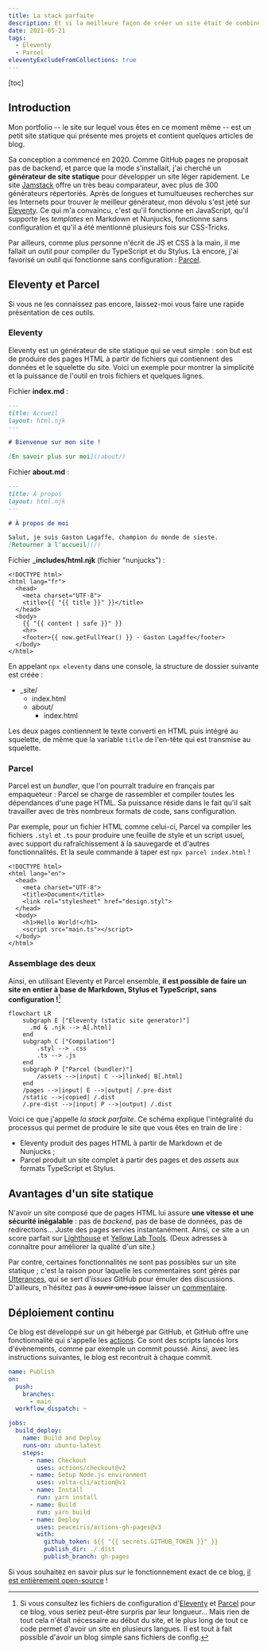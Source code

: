 ```yaml
---
title: La stack parfaite
description: Et si la meilleure façon de créer un site était de combiner un générateur de site statique et un bundler ?
date: 2021-05-21
tags:
  - Eleventy
  - Parcel
eleventyExcludeFromCollections: true
---
```


[toc]

## Introduction

Mon portfolio -- le site sur lequel vous êtes en ce moment même -- est un petit site statique qui présente mes projets et contient quelques articles de blog.

Sa conception a commencé en 2020. Comme GitHub pages ne proposait pas de backend, et parce que la mode s'installait, j'ai cherché un **générateur de site statique** pour développer un site léger rapidement. Le site [Jamstack](https://jamstack.org/generators/) offre un très beau comparateur, avec plus de 300 générateurs répertoriés. Après de longues et tumultueuses recherches sur les Internets pour trouver _le_ meilleur générateur, mon dévolu s'est jeté sur [Eleventy](https://www.11ty.dev/). Ce qui m'a convaincu, c'est qu'il fonctionne en JavaScript, qu'il supporte les _templates_ en Markdown et Nunjucks, fonctionne sans configuration et qu'il a été mentionné plusieurs fois sur CSS-Tricks.

Par ailleurs, comme plus personne n'écrit de JS et CSS à la main, il me fallait un outil pour compiler du TypeScript et du Stylus. Là encore, j'ai favorisé un outil qui fonctionne sans configuration : [Parcel](https://parceljs.org/).

## Eleventy et Parcel

Si vous ne les connaissez pas encore, laissez-moi vous faire une rapide présentation de ces outils.

### Eleventy

Eleventy est un générateur de site statique qui se veut simple : son but est de produire des pages HTML à partir de fichiers qui contiennent des données et le squelette du site. Voici un exemple pour montrer la simplicité et la puissance de l'outil en trois fichiers et quelques lignes.

Fichier **index.md** :

```md
---
title: Accueil
layout: html.njk
---

# Bienvenue sur mon site !

[En savoir plus sur moi](/about/)
```

Fichier **about.md** :

```md
---
title: À propos
layout: html.njk
---

# À propos de moi

Salut, je suis Gaston Lagaffe, champion du monde de sieste.
[Retourner à l'accueil](/)
```

Fichier **\_includes/html.njk** (fichier "nunjucks") :

```jinja2
<!DOCTYPE html>
<html lang="fr">
  <head>
    <meta charset="UTF-8">
    <title>{{ "{{ title }}" }}</title>
  </head>
  <body>
    {{ "{{ content | safe }}" }}
    <hr>
    <footer>{{ now.getFullYear() }} · Gaston Lagaffe</footer>
  </body>
</html>
```

En appelant `npx eleventy` dans une console, la structure de dossier suivante est créée :

- \_site/
  - index.html
  - about/
    - index.html

Les deux pages contiennent le texte converti en HTML puis intégré au squelette, de même que la variable `title` de l'en-tête qui est transmise au squelette.

### Parcel

Parcel est un _bundler_, que l'on pourraît traduire en français par empaqueteur : Parcel se charge de rassembler et compiler toutes les dépendances d'une page HTML. Sa puissance réside dans le fait qu'il sait travailler avec de très nombreux formats de code, sans configuration.

Par exemple, pour un fichier HTML comme celui-ci, Parcel va compiler les fichiers `.styl` et `.ts` pour produire une feuille de style et un script usuel, avec support du rafraîchissement à la sauvegarde et d'autres fonctionnalités. Et la seule commande à taper est `npx parcel index.html` !

```html/5,9
<!DOCTYPE html>
<html lang="en">
  <head>
    <meta charset="UTF-8">
    <title>Document</title>
    <link rel="stylesheet" href="design.styl">
  </head>
  <body>
    <h1>Hello World!</h1>
    <script src="main.ts"></script>
  </body>
</html>
```

### Assemblage des deux

Ainsi, en utilisant Eleventy et Parcel ensemble, **il est possible de faire un site en entier à base de Markdown, Stylus et TypeScript, sans configuration !**[^bonalors]

```mermaid
flowchart LR
    subgraph E ["Eleventy (static site generator)"]
      .md & .njk --> A[.html]
    end
    subgraph C ["Compilation"]
        .styl --> .css
        .ts --> .js
    end
    subgraph P ["Parcel (bundler)"]
        /assets -->|input| C -->|linked| B[.html]
    end
    /pages -->|input| E -->|output| /.pre-dist
    /static -->|copied| /.dist
    /.pre-dist -->|input| P -->|output| /.dist
```

Voici ce que j'appelle _la stack parfaite_. Ce schéma explique l'intégralité du processus qui permet de produire le site que vous êtes en train de lire :

- Eleventy produit des pages HTML à partir de Markdown et de Nunjucks ;
- Parcel produit un site complet à partir des pages et des _assets_ aux formats TypeScript et Stylus.

## Avantages d'un site statique

N'avoir un site composé que de pages HTML lui assure **une vitesse et une sécurité inégalable** : pas de _backend_, pas de base de données, pas de redirections... Juste des pages servies instantanément. Ainsi, ce site a un score parfait sur [Lighthouse](https://web.dev/measure/) et [Yellow Lab Tools](https://yellowlab.tools/). (Deux adresses à connaître pour améliorer la qualité d'un site.)

Par contre, certaines fonctionnalités ne sont pas possibles sur un site statique ; c'est la raison pour laquelle les commentaires sont gérés par [Utterances](https://utteranc.es/), qui se sert d'_issues_ GitHub pour émuler des discussions. D'ailleurs, n'hésitez pas à ~~ouvrir une issue~~ laisser un [commentaire](#comments).

## Déploiement continu

Ce blog est développé sur un git hébergé par GitHub, et GitHub offre une fonctionnalité qui s'appelle les [actions](https://github.com/features/actions). Ce sont des scripts lancés lors d'évènements, comme par exemple un commit poussé. Ainsi, avec les instructions suivantes, le blog est recontruit à chaque commit.

```yaml
name: Publish
on:
  push:
    branches:
      - main
  workflow_dispatch: ~

jobs:
  build_deploy:
    name: Build and Deploy
    runs-on: ubuntu-latest
    steps:
      - name: Checkout
        uses: actions/checkout@v2
      - name: Setup Node.js environment
        uses: volta-cli/action@v1
      - name: Install
        run: yarn install
      - name: Build
        run: yarn build
      - name: Deploy
        uses: peaceiris/actions-gh-pages@v3
        with:
          github_token: ${{ "{{ secrets.GITHUB_TOKEN }}" }}
          publish_dir: ./.dist
          publish_branch: gh-pages
```

Si vous souhaitez en savoir plus sur le fonctionnement exact de ce blog, [il est entièrement open-source](https://github.com/GauBen/gauben.github.io) !

[^bonalors]: Si vous consultez les fichiers de configuration d'[Eleventy](https://github.com/GauBen/gauben.github.io/blob/main/.eleventy.js) et [Parcel](https://github.com/GauBen/gauben.github.io/blob/main/.parcelrc) pour ce blog, vous seriez peut-être surpris par leur longueur... Mais rien de tout cela n'était nécessaire au début du site, et le plus long de tout ce code permet d'avoir un site en plusieurs langues. Il est tout à fait possible d'avoir un blog simple sans fichiers de config.
